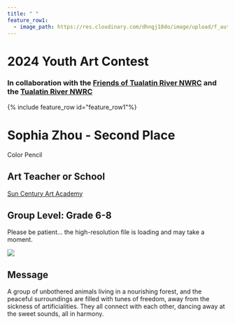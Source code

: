 ```yaml
---
title: " "
feature_row1:
  - image_path: https://res.cloudinary.com/dhngj18do/image/upload/f_auto,q_auto/v1/images/artcontest/ribbon_best
---
```


# 2024 Youth Art Contest

### In collaboration with the [Friends of Tualatin River NWRC](https://fotr.wildapricot.org/) and the [Tualatin River NWRC](https://www.fws.gov/refuge/Tualatin_River/)

{% include feature_row id="feature_row1"%}

# Sophia Zhou - Second Place
Color Pencil  

## Art Teacher or School  
[Sun Century Art Academy](https://suncenturyartacademy.com/)  

## Group Level: Grade 6-8  
Please be patient... the high-resolution file is loading and may take a moment.  

![](https://res.cloudinary.com/dhngj18do/image/upload/f_auto,q_auto/v1/images/artcontest/2024_grp2_2nd_large)

## Message

A group of unbothered animals living in a nourishing forest, and the peaceful surroundings are filled with tunes of freedom, away from the sickness of artificialities. They all connect with each other, dancing away at the sweet sounds, all in harmony.
